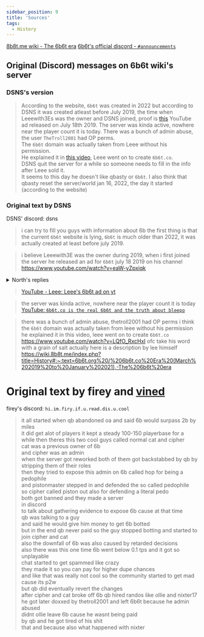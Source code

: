 ```yaml
---
sidebar_position: 9
title: 'Sources'
tags:
  - History
---
```


[8b8t.me wiki - The 6b6t era](https://wiki.8b8t.me/index.php?title=History#:~:text=6b6t.org%20/%206b6t.co%20Era%20(March%202019%20to%20January%202021),-The%206b6t%20era)
[6b6t's official discord - `#announcements`](https://discord.gg/GshRyVC4Qs)

## Original (Discord) messages on 6b6t wiki's server
### DSNS's version
>According to the website, `6b6t` was created in 2022 but according to DSNS it was created atleast before July 2019, the time when Leeewith3Es was the owner and DSNS joined, proof is [this](https://www.youtube.com/watch?v=eaW-yZpxiqk) YouTube ad released on July 18th 2019. The server was kinda active, nowhere near the player count it is today.  There was a bunch of admin abuse, the user `TheTroll2001` had OP perms.  
>The `6b6t` domain was actually taken from Leee without his permission.  
>He explained it in [this video](https://www.youtube.com/watch?v=LQfO_RxcHxI), Leee went on to create `6b6t.co`.  
>DSNS quit the server for a while so someone needs to fill in the info after Leee sold it.  
>It seems to this day he doesn't like qbasty or `6b6t`.
>I also think that qbasty reset the server/world jan 16, 2022, the day it started (according to the website)
>

### Original text by DSNS
DSNS' discord: dsns
>i can try to fill you guys with information about 6b
>the first thing is that the current `6b6t` website is lying, `6b6t` is much older than 2022, it was actually created at least before july 2019.
>

>i believe Leeewith3E was the owner during 2019, when i first joined the server
>he released an ad for `6b6t` july 18 2019 on his channel https://www.youtube.com/watch?v=eaW-yZpxiqk
>

<details>
<summary>North's replies</summary>

These are replies to the above message

- <ins>North</ins>: leee made the server because someone else bought 0b0t after the domain expired, after that it was passed to bleepo in 2020
- <ins>DSNS</ins>: yea the wiki post i linked has pretty much everything
- <ins>North</ins>: oldfag had stuff to do with 6b as well https://oldfagdotorg.fandom.com/wiki/6b6t.org
- <ins>North</ins>: I think I still have a world download of spawn from 2020 6b

</details>

>[YouTube - Leee: Leee's 6b6t ad on yt](https://youtu.be/_-GOP7CzC3Q)
>

>the server was kinda active, nowhere near the player count it is today  
>[YouTube: `6b6t.co is the real 6b6t and the truth about bleepo`](https://youtu.be/p-SY7RqKGnQ)
>

>there was a bunch of admin abuse, thetroll2001 had OP perms
>i think the `6b6t` domain was actually taken from leee without his permission 
>he explained it in this video, leee went on to create `6b6t.co` https://www.youtube.com/watch?v=LQfO_RxcHxI
>ofc take his word with a grain of salt
>actually here is a description by lee himself https://wiki.8b8t.me/index.php?title=History#:~:text=6b6t.org%20/%206b6t.co%20Era%20(March%202019%20to%20January%202021),-The%206b6t%20era  
>

# Original text by firey and [vined](../Players/vined.md)
firey's discord: `hi.im.firy.if.u.read.dis.u.cool`

>it all started when qb abandoned oa and said 6b would surpass 2b by miles  
>it did get alot of players it kept a steady 100-150 playerbase for a while then theres this two cool guys called normal cat and cipher  
>cat was a previous owner of 6b  
>and cipher was an admin  
>when the server got reworked both of them got backstabbed by qb by stripping them of their roles  
>then they tried to expose this admin on 6b called hop for being a pedophile  
>and pistonmaster stepped in and defended the so called pedophile  
>so cipher called piston out also for defending a literal pedo  
>both got banned and they made a server  
>in discord  
>to talk about gathering evidence to expose 6b cause at that time  
>qb was talking to a guy  
>and said he would give him money to get 6b botted  
>but in the end qb never paid so the guy stopped botting and started to join cipher and cat  
>also the downfall of 6b was also caused by retarded decisions  
>also there was this one time 6b went below 0.1 tps and it got so unplayable  
>chat started to get spammed like crazy  
>they made it so you can pay for higher dupe chances  
>and like that was really not cool so the community started to get mad cause its p2w  
>but qb did eventually revert the changes  
>after cipher and cat broke off 6b qb hired randos like ollie and nixter17  
>he got later doxxed by thetroll2001  and left 6b6t because he admin abused   
>didnt ollie leave 6b cause he wasnt being paid  
>by qb and he got tired of his shit  
>that and because also what happened with nixter  
>

